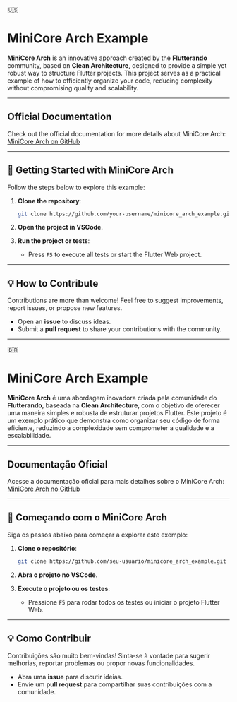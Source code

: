 🇺🇸 
# MiniCore Arch Example

**MiniCore Arch** is an innovative approach created by the **Flutterando** community, based on **Clean Architecture**, designed to provide a simple yet robust way to structure Flutter projects. This project serves as a practical example of how to efficiently organize your code, reducing complexity without compromising quality and scalability.

---

## Official Documentation

Check out the official documentation for more details about MiniCore Arch:  
[MiniCore Arch on GitHub](https://github.com/Flutterando/minicore)

---

## 🚀 **Getting Started with MiniCore Arch**

Follow the steps below to explore this example:

1. **Clone the repository**:
    ```bash
    git clone https://github.com/your-username/minicore_arch_example.git
    ```

2. **Open the project in VSCode**.

3. **Run the project or tests**:
    - Press `F5` to execute all tests or start the Flutter Web project.

---

## 💡 **How to Contribute**

Contributions are more than welcome! Feel free to suggest improvements, report issues, or propose new features.

- Open an **issue** to discuss ideas.
- Submit a **pull request** to share your contributions with the community.

---

🇧🇷
# MiniCore Arch Example

**MiniCore Arch** é uma abordagem inovadora criada pela comunidade do **Flutterando**, baseada na **Clean Architecture**, com o objetivo de oferecer uma maneira simples e robusta de estruturar projetos Flutter. Este projeto é um exemplo prático que demonstra como organizar seu código de forma eficiente, reduzindo a complexidade sem comprometer a qualidade e a escalabilidade.

---

## Documentação Oficial

Acesse a documentação oficial para mais detalhes sobre o MiniCore Arch:  
[MiniCore Arch no GitHub](https://github.com/Flutterando/minicore)

---

## 🚀 **Começando com o MiniCore Arch**

Siga os passos abaixo para começar a explorar este exemplo:

1. **Clone o repositório**:
    ```bash
    git clone https://github.com/seu-usuario/minicore_arch_example.git
    ```

2. **Abra o projeto no VSCode**.

3. **Execute o projeto ou os testes**:
    - Pressione `F5` para rodar todos os testes ou iniciar o projeto Flutter Web.

---

## 💡 **Como Contribuir**

Contribuições são muito bem-vindas! Sinta-se à vontade para sugerir melhorias, reportar problemas ou propor novas funcionalidades. 

- Abra uma **issue** para discutir ideias.
- Envie um **pull request** para compartilhar suas contribuições com a comunidade.